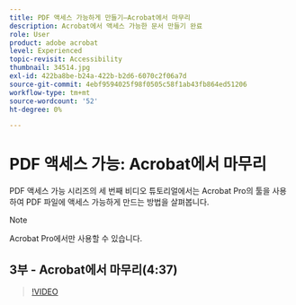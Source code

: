 ```yaml
---
title: PDF 액세스 가능하게 만들기—Acrobat에서 마무리
description: Acrobat에서 액세스 가능한 문서 만들기 완료
role: User
product: adobe acrobat
level: Experienced
topic-revisit: Accessibility
thumbnail: 34514.jpg
exl-id: 422ba8be-b24a-422b-b2d6-6070c2f06a7d
source-git-commit: 4ebf9594025f98f0505c58f1ab43fb864ed51206
workflow-type: tm+mt
source-wordcount: '52'
ht-degree: 0%

---
```


# PDF 액세스 가능: Acrobat에서 마무리

PDF 액세스 가능 시리즈의 세 번째 비디오 튜토리얼에서는 Acrobat Pro의 툴을 사용하여 PDF 파일에 액세스 가능하게 만드는 방법을 살펴봅니다.

>[!NOTE]
>
>Acrobat Pro에서만 사용할 수 있습니다.

## 3부 - Acrobat에서 마무리(4:37)

>[!VIDEO](https://video.tv.adobe.com/v/34514?quality=12&learn=on&hidetitle=true)
